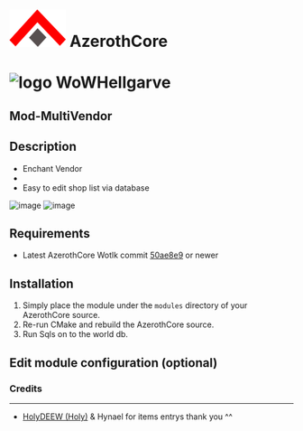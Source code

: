 # ![logo](https://raw.githubusercontent.com/azerothcore/azerothcore.github.io/master/images/logo-github.png) AzerothCore
# ![logo](https://i.ibb.co/7GdMHLF/hellgarvetest2.png) WoWHellgarve 

## Mod-MultiVendor

## Description

- Enchant Vendor
- 
- Easy to edit shop list via database

![image](https://user-images.githubusercontent.com/87277682/190551398-a00de13e-2820-4c27-afcc-72527ed5d1a8.png)
![image](https://user-images.githubusercontent.com/87277682/190551434-7cca7305-0b85-4cc6-82a5-348ae6f5c267.png)


## Requirements

- Latest AzerothCore Wotlk commit [50ae8e9](https://github.com/azerothcore/acore-cms/commit/50ae8e95e7e2b68ccf1e255ee368a590cf884596) or newer

## Installation

1. Simply place the module under the `modules` directory of your AzerothCore source. 
2. Re-run CMake and rebuild the AzerothCore source.
3. Run Sqls on to the world db.
## Edit module configuration (optional)


### Credits ###
------------------------------------------------------------------------------------------------------------------
- [HolyDEEW (Holy)](https://github.com/WoWHellgarve-HolyDeeW) & Hynael for items entrys thank you ^^

